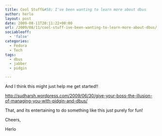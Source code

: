 ```yaml
---
title: Cool Stuff&#58; I've been wanting to learn more about dbus
author: herlo
layout: post
date: 2009-08-11T20:11:22+00:00
url: /2009/08/11/cool-stuff-ive-been-wanting-to-learn-more-about-dbus/
sociableoff:
  - 'false'
categories:
  - Fedora
  - Tech
tags:
  - dbus
  - jabber
  - pidgin

---
```

And I think this might just help me get started!!

http://sudharsh.wordpress.com/2009/06/30/give-your-boss-the-illusion-of-managing-you-with-pidgin-and-dbus/

That, and its entertaining to do something like this just purely for fun!

Cheers,

Herlo
